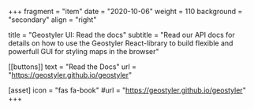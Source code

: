 +++
fragment = "item"
date = "2020-10-06"
weight = 110
background = "secondary"
align = "right"

title = "Geostyler UI: Read the docs"
subtitle = "Read our API docs for details on how to use the Geostyler React-library to build flexible and powerfull GUI for styling maps in the browser"

[[buttons]]
    text = "Read the Docs"
    url = "https://geostyler.github.io/geostyler"

[asset]
    icon = "fas fa-book"
    #url = "https://geostyler.github.io/geostyler"
+++

